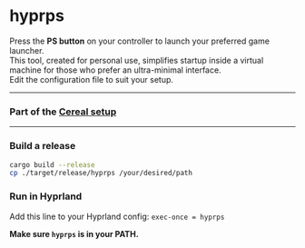 # hyprps

Press the **PS button** on your controller to launch your preferred game launcher.  
This tool, created for personal use, simplifies startup inside a virtual machine for those who prefer an ultra-minimal interface.  
Edit the configuration file to suit your setup.

---

### Part of the [Cereal setup](https://github.com/dekrammckraken/cereal)

---

### Build a release

```sh
cargo build --release
cp ./target/release/hyprps /your/desired/path
```

### Run in Hyprland
Add this line to your Hyprland config: `exec-once = hyprps`

**Make sure `hyprps` is in your PATH.**
